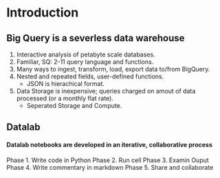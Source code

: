 # Introduction

## Big Query is a severless data warehouse

1. Interactive analysis of petabyte scale databases.
2. Familiar, SQ: 2-11 query language and functions.
3. Many ways to ingest, transform, load, export data to/from BigQuery.
4. Nested and repeated fields, user-defined functions.
    * JSON is hierachical format.
5. Data Storage is inexpensive; queries charged on amout of data processed (or a monthly flat rate).
    * Seperated Storage and Compute.
    
 ## Datalab
 #### Datalab notebooks are developed in an iterative, collaborative process
 Phase 1. Write code in Python
 Phase 2. Run cell
 Phase 3. Examin Ouput
 Phase 4. Write commentary in markdown
 Phase 5. Share and collaborate
